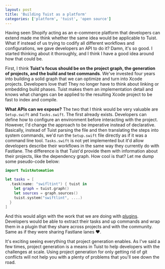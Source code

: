 ```yaml
---
layout: post
title: 'Building Tuist as a platform'
categories: ['platform', 'tuist', 'open source']
---
```


Having seen Shopify acting as an e-commerce platform that developers can extend made me think whether the same idea would be applicable to Tuist.
What if instead of us trying to codify all different workflows and configurations,
we gave developers an API to do it?
Damn, it's so good.
I started thinking about it thoroughly, and I think I have a good idea around how that could be.

First, I think **Tuist's focus should be on the project graph,
the generation of projects,
and the build and test commands**.
We've invested four years into building a solid graph that we can optimize and turn into Xcode projects.
Developers love that!
They no longer have to think about linking or embedding build phases.
Tuist makes them an implementation detail and knows what changes can be applied to the resulting Xcode project to be fast to index and compile.

**What APIs can we expose?** The two that I think would be very valuable are `Setup.swift` and `Tasks.swift`.
The first already exists.
Developers can define how to configure an environment before interacting with the project.
However,
I'd change the approach to be imperative instead of declarative.
Basically,
instead of Tuist parsing the file and then translating the steps into system commands,
we'd run the `Setup.swift` file directly as if it was a command line tool.
`Tasks.swift` is not yet implemented but it'd allow developers describe their workflows in the same way they currently do with Fastlane.
The difference is that Tuist'd provide them with information about their projects, like the dependency graph.
How cool is that?
Let me dump some pseudo-code below:

```swift
import TuistAutomation

let tasks = [
  .task(name: "swifltint") { tuist in
    let graph = tuist.graph()
    let sources = graph.sources()
    tuist.system("swiftlint", ....)
  }
]
```

And this would align with the work that we are doing with [plugins](https://tuist.io/docs/plugins/using-plugins/).
Developers would be able to extract their tasks and up commands and wrap them in a plugin that they share across projects and with the community.
Same as if they were sharing Fastlane lanes ❤️.

It's exciting seeing everything that project generation enables.
As I've said a few times,
project generation is a means in Tuist to help developers with the challenges at scale.
Using project generation for only getting rid of git conflicts will not help you with a plenty of problems that you'll see down the road.
